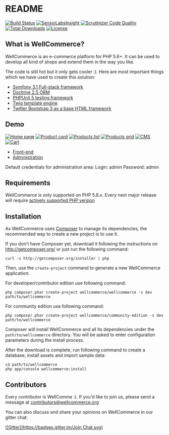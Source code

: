README
======

[![Build Status](https://travis-ci.org/WellCommerce/WellCommerce.svg?branch=development)](https://travis-ci.org/WellCommerce/WellCommerce)
[![SensioLabsInsight](https://insight.sensiolabs.com/projects/98fa65a3-a9a0-4ae8-b7c9-27d3cc1cebb2/mini.png)](https://insight.sensiolabs.com/projects/98fa65a3-a9a0-4ae8-b7c9-27d3cc1cebb2)
[![Scrutinizer Code Quality](https://scrutinizer-ci.com/g/WellCommerce/WellCommerce/badges/quality-score.png?b=development)](https://scrutinizer-ci.com/g/WellCommerce/WellCommerce/?branch=development)
[![Total Downloads](https://poser.pugx.org/wellcommerce/wellcommerce/downloads.svg)](https://packagist.org/packages/wellcommerce/wellcommerce)
[![License](https://poser.pugx.org/wellcommerce/wellcommerce/license.svg)](https://packagist.org/packages/wellcommerce/wellcommerce)

What is WellCommerce?
---------------------

WellCommerce is an e-commerce platform for PHP 5.6+. It can be used to develop all kind of shops and extend them in the way you like.

The code is still hot but it only gets cooler :). Here are most important things which we have used to create this solution:

- [Symfony 3.1 Full-stack framework][1]
- [Doctrine 2.5 ORM][2]
- [PHPUnit 5 testing framework][3]
- [Twig template engine][4]
- [Twitter Bootstrap 3 as a base HTML framework][5]

Demo
------------

[![Home page](http://wellcommerce.org/web/assets/screens/mainside-m.png)](http://wellcommerce.org/web/assets/screens/mainside.png)
[![Product card](http://wellcommerce.org/web/assets/screens/product-m.png)](http://wellcommerce.org/web/assets/screens/product.png)
[![Products list](http://wellcommerce.org/web/assets/screens/list-m.png)](http://wellcommerce.org/web/assets/screens/list.png)
[![Products grid](http://wellcommerce.org/web/assets/screens/category-m.png)](http://wellcommerce.org/web/assets/screens/category.png)
[![CMS](http://wellcommerce.org/web/assets/screens/cms-m.png)](http://wellcommerce.org/web/assets/screens/cms.png)
[![Cart](http://wellcommerce.org/web/assets/screens/cart-m.png)](http://wellcommerce.org/web/assets/screens/cart.png)

- [Front-end][8]
- [Administration][9]

Default credentials for administration area:
    Login: admin
    Password: admin

Requirements
------------

WellCommerce is only supported on PHP 5.6.x. Every next major release will require [actively supported PHP version][7]

Installation
------------

As WellCommerce uses [Composer][6] to manage its dependencies, the recommended way
to create a new project is to use it.

If you don't have Composer yet, download it following the instructions on
http://getcomposer.org/ or just run the following command:

    curl -s http://getcomposer.org/installer | php

Then, use the `create-project` command to generate a new WellCommerce application:

For developer/contributor edition use following command:

    php composer.phar create-project wellcommerce/wellcommerce -s dev path/to/wellcommerce
    
For community edition use following command:
    
    php composer.phar create-project wellcommerce/community-edition -s dev path/to/wellcommerce

Composer will install WellCommerce and all its dependencies under the `path/to/wellcommerce` directory. You will be asked to enter configuration parameters during the install process.

After the download is complete, run following command to create a database, install assets and import sample data:

    cd path/to/wellcommerce
    php app/console wellcommerce:install

Contributors
------------

Every contributor is WellComme :). If you'd like to join us, please send a message at contributors@wellcommerce.org

You can also discuss and share your opinions on WellCommerce in our gitter chat:

[![Gitter](https://badges.gitter.im/Join Chat.svg)](https://gitter.im/WellCommerce/WellCommerce?utm_source=badge&utm_medium=badge&utm_campaign=pr-badge&utm_content=badge)

[1]:  http://symfony.com
[2]:  http://doctrine-project.org
[3]:  https://phpunit.de
[4]:  http://twig.sensiolabs.org
[5]:  http://getbootstrap.com
[6]:  http://getcomposer.org/
[7]:  http://php.net/supported-versions.php
[8]:  http://demo.wellcommerce.org
[9]:  http://demo.wellcommerce.org/admin
